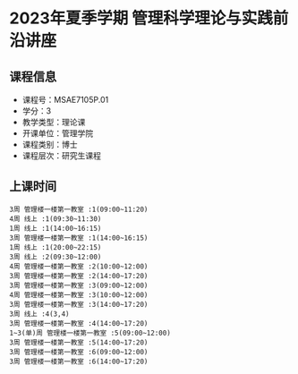 # 2023年夏季学期 管理科学理论与实践前沿讲座 






## 课程信息

- 课程号：MSAE7105P.01
- 学分：3
- 教学类型：理论课
- 开课单位：管理学院
- 课程类别：博士
- 课程层次：研究生课程

## 上课时间

```
3周 管理楼一楼第一教室 :1(09:00~11:20)
4周 线上 :1(09:30~11:30)
1周 线上 :1(14:00~16:15)
3周 管理楼一楼第一教室 :1(14:00~16:15)
1周 线上 :1(20:00~22:15)
3周 线上 :2(09:30~12:00)
4周 管理楼一楼第一教室 :2(10:00~12:00)
3周 管理楼一楼第一教室 :2(14:00~17:20)
3周 管理楼一楼第一教室 :3(09:00~12:00)
4周 管理楼一楼第一教室 :3(10:00~12:00)
3周 管理楼一楼第一教室 :3(14:00~17:20)
3周 线上 :4(3,4)
3周 管理楼一楼第一教室 :4(14:00~17:20)
1~3(单)周 管理楼一楼第一教室 :5(09:00~12:00)
3周 管理楼一楼第一教室 :5(14:00~17:20)
3周 管理楼一楼第一教室 :6(09:00~12:00)
3周 管理楼一楼第一教室 :6(14:00~17:20)
```

